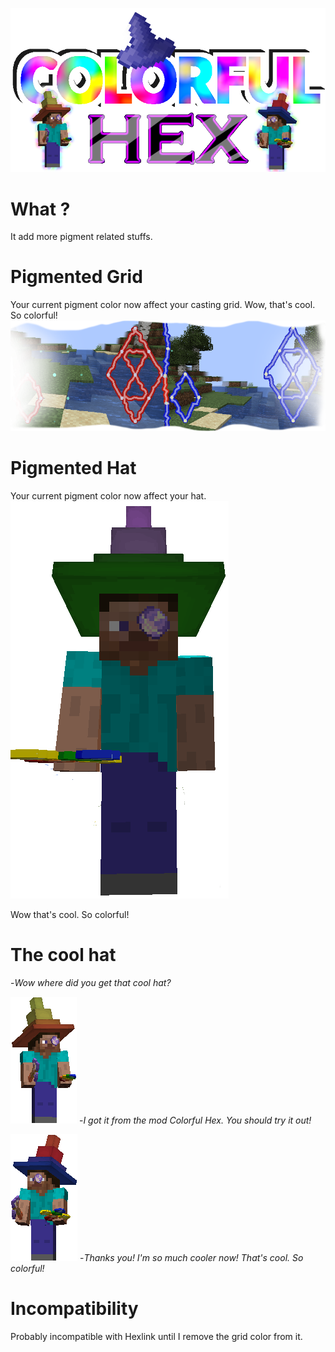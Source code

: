 
![Colorful Hex Title](imgs/title.png)
# What ?
It add more pigment related stuffs.

# Pigmented Grid
Your current pigment color now affect your casting grid.
Wow, that's cool. So colorful!
![Colored grid](imgs/color.png)
# Pigmented Hat
Your current pigment color now affect your hat.
![Colored hat](imgs/coloredhat1.png)

Wow that's cool. So colorful!

# The cool hat
-*Wow where did you get that cool hat?*

![Colored hat](imgs/coloredhat2.png)
-*I got it from the mod Colorful Hex. You should try it out!*

![Colored hat](imgs/coloredhat3.png)
-*Thanks you! I'm so much cooler now! That's cool. So colorful!*

# Incompatibility
Probably incompatible with Hexlink until I remove the grid color from it.
